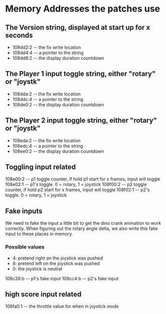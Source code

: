 # Memory Addresses the patches use

## The Version string, displayed at start up for x seconds

- 108dd2:2 -- the fix write location
- 108dd4:4 -- a pointer to the string
- 108dd8:2 -- the display duration countdown

## The Player 1 input toggle string, either "rotary" or "joystk"

- 108dda:2 -- the fix write location
- 108ddc:4 -- a pointer to the string
- 108de0:2 -- the display duration countdown

## The Player 2 input toggle string, either "rotary" or "joystk"

- 108eda:2 -- the fix write location
- 108edc:4 -- a pointer to the string
- 108ee0:2 -- the display duration countdown

## Toggling input related

108e00:2 -- p1 toggle counter, if hold p1 start for x frames, input will toggle
108e02:1 -- p1's toggle. 0 = rotary, 1 = joystick
108f00:2 -- p2 toggle counter, if hold p2 start for x frames, input will toggle
108f02:1 -- p2's toggle. 0 = rotary, 1 = joystick

## Fake inputs

We need to fake the input a little bit to get the dino crank animation to work correctly.
When figuring out the rotary angle delta, we also write this fake input to these places in memory.

### Possible values

- 4: pretend right on the joystick was pushed
- 8: pretend left on the joystick was pushed
- 0: the joystick is neutral

108c28:b -- p1's fake input
108cc4:b -- p2's fake input

## high score input related

108fa0:1 -- the throttle value for when in joystick mode
